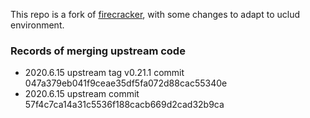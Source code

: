 This repo is a fork of [firecracker](https://github.com/firecracker-microvm/firecracker), with some changes to adapt to uclud environment.

### Records of merging upstream code
- 2020.6.15  upstream tag v0.21.1 commit 047a379eb041f9ceae35df5fa072d88cac55340e
- 2020.6.15  upstream commit 57f4c7ca14a31c5536f188cacb669d2cad32b9ca